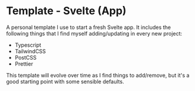 # Template - Svelte (App)

A personal template I use to start a fresh Svelte app. It includes the following things that I find myself adding/updating in every new project:

- Typescript
- TailwindCSS
- PostCSS
- Prettier

This template will evolve over time as I find things to add/remove, but it's a good starting point with some sensible defaults.
